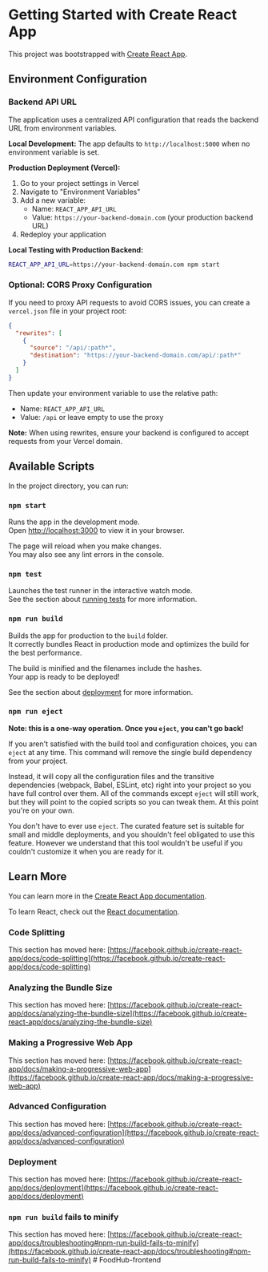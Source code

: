 # Getting Started with Create React App

This project was bootstrapped with [Create React App](https://github.com/facebook/create-react-app).

## Environment Configuration

### Backend API URL

The application uses a centralized API configuration that reads the backend URL from environment variables.

**Local Development:**
The app defaults to `http://localhost:5000` when no environment variable is set.

**Production Deployment (Vercel):**
1. Go to your project settings in Vercel
2. Navigate to "Environment Variables"
3. Add a new variable:
   - Name: `REACT_APP_API_URL`
   - Value: `https://your-backend-domain.com` (your production backend URL)
4. Redeploy your application

**Local Testing with Production Backend:**
```bash
REACT_APP_API_URL=https://your-backend-domain.com npm start
```

### Optional: CORS Proxy Configuration

If you need to proxy API requests to avoid CORS issues, you can create a `vercel.json` file in your project root:

```json
{
  "rewrites": [
    {
      "source": "/api/:path*",
      "destination": "https://your-backend-domain.com/api/:path*"
    }
  ]
}
```

Then update your environment variable to use the relative path:
- Name: `REACT_APP_API_URL`
- Value: `/api` or leave empty to use the proxy

**Note:** When using rewrites, ensure your backend is configured to accept requests from your Vercel domain.

## Available Scripts

In the project directory, you can run:

### `npm start`

Runs the app in the development mode.\
Open [http://localhost:3000](http://localhost:3000) to view it in your browser.

The page will reload when you make changes.\
You may also see any lint errors in the console.

### `npm test`

Launches the test runner in the interactive watch mode.\
See the section about [running tests](https://facebook.github.io/create-react-app/docs/running-tests) for more information.

### `npm run build`

Builds the app for production to the `build` folder.\
It correctly bundles React in production mode and optimizes the build for the best performance.

The build is minified and the filenames include the hashes.\
Your app is ready to be deployed!

See the section about [deployment](https://facebook.github.io/create-react-app/docs/deployment) for more information.

### `npm run eject`

**Note: this is a one-way operation. Once you `eject`, you can't go back!**

If you aren't satisfied with the build tool and configuration choices, you can `eject` at any time. This command will remove the single build dependency from your project.

Instead, it will copy all the configuration files and the transitive dependencies (webpack, Babel, ESLint, etc) right into your project so you have full control over them. All of the commands except `eject` will still work, but they will point to the copied scripts so you can tweak them. At this point you're on your own.

You don't have to ever use `eject`. The curated feature set is suitable for small and middle deployments, and you shouldn't feel obligated to use this feature. However we understand that this tool wouldn't be useful if you couldn't customize it when you are ready for it.

## Learn More

You can learn more in the [Create React App documentation](https://facebook.github.io/create-react-app/docs/getting-started).

To learn React, check out the [React documentation](https://reactjs.org/).

### Code Splitting

This section has moved here: [https://facebook.github.io/create-react-app/docs/code-splitting](https://facebook.github.io/create-react-app/docs/code-splitting)

### Analyzing the Bundle Size

This section has moved here: [https://facebook.github.io/create-react-app/docs/analyzing-the-bundle-size](https://facebook.github.io/create-react-app/docs/analyzing-the-bundle-size)

### Making a Progressive Web App

This section has moved here: [https://facebook.github.io/create-react-app/docs/making-a-progressive-web-app](https://facebook.github.io/create-react-app/docs/making-a-progressive-web-app)

### Advanced Configuration

This section has moved here: [https://facebook.github.io/create-react-app/docs/advanced-configuration](https://facebook.github.io/create-react-app/docs/advanced-configuration)

### Deployment

This section has moved here: [https://facebook.github.io/create-react-app/docs/deployment](https://facebook.github.io/create-react-app/docs/deployment)

### `npm run build` fails to minify

This section has moved here: [https://facebook.github.io/create-react-app/docs/troubleshooting#npm-run-build-fails-to-minify](https://facebook.github.io/create-react-app/docs/troubleshooting#npm-run-build-fails-to-minify)
#   F o o d H u b - f r o n t e n d  
 